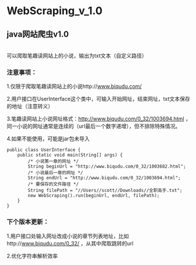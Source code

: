 # WebScraping_v_1.0
## java网站爬虫v1.0
<br/>
可以爬取笔趣读网站上的小说，输出为txt文本（自定义路径）

### 注意事项：

1.仅限于爬取笔趣读网站上的小说http://www.biqudu.com/

2.用户接口在UserInterface这个类中，可输入开始网址，结束网址，txt文本保存的地址（注意转义）

3.笔趣读网站上小说网址格式：http://www.biqudu.com/0_32/1003694.html ，同一小说的网址通常是连续的（url最后一个数字递增），但不排除特殊情况。

4.如果不能使用，可能是jar包未导入

```
public class UserInterface {
    public static void main(String[] args) {
        /* 小说第一章的网址 */
        String beginUrl = "http://www.biqudu.com/0_32/1003682.html";
        /* 小说最后一章的网址 */
        String endUrl = "http://www.biqudu.com/0_32/1003694.html";
        /* 要保存的文件路径 */
        String filePath = "//Users//scott//Downloads//全职高手.txt";
        new WebScraping().run(beginUrl, endUrl, filePath);
    }
}
```

### 下个版本更新：

1.用户接口处输入网址改成小说的章节列表地址，比如http://www.biqudu.com/0_32/ ，从其中爬取跳转的url

2.优化字符串解析效率
